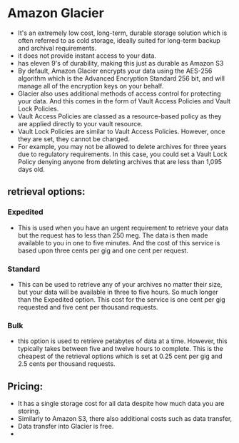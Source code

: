 # Amazon Glacier

- It's an extremely low cost, long-term, durable storage solution which is often referred to as cold storage, ideally suited for long-term backup and archival requirements.
- it does not provide instant access to your data. 
-  has eleven 9's of durability, making this just as durable as Amazon S3
- By default, Amazon Glacier encrypts your data using the AES-256 algorithm which is the Advanced Encryption Standard 256 bit, and will manage all of the encryption keys on your behalf.
- Glacier also uses additional methods of access control for protecting your data. And this comes in the form of Vault Access Policies and Vault Lock Policies.
- Vault Access Policies are classed as a resource-based policy as they are applied directly to your vault resource.
- Vault Lock Policies are similar to Vault Access Policies. However, once they are set, they cannot be changed.
- For example, you may not be allowed to delete archives for three years due to regulatory requirements. In this case, you could set a Vault Lock Policy denying anyone from deleting archives that are less than 1,095 days old. 

## retrieval options: 

### Expedited

- This is used when you have an urgent requirement to retrieve your data but the request has to less than 250 meg. The data is then made available to you in one to five minutes. And the cost of this service is based upon three cents per gig and one cent per request. 

### Standard

- This can be used to retrieve any of your archives no matter their size, but your data will be available in three to five hours. So much longer than the Expedited option. This cost for the service is one cent per gig requested and five cent per thousand requests.

### Bulk

- this option is used to retrieve petabytes of data at a time. However, this typically takes between five and twelve hours to complete. This is the cheapest of the retrieval options which is set at 0.25 cent per gig and 2.5 cents per thousand requests. 

## Pricing:

- It has a single storage cost for all data despite how much data you are storing. 
- Similarly to Amazon S3, there also additional costs such as data transfer,
- Data transfer into Glacier is free. 
- 